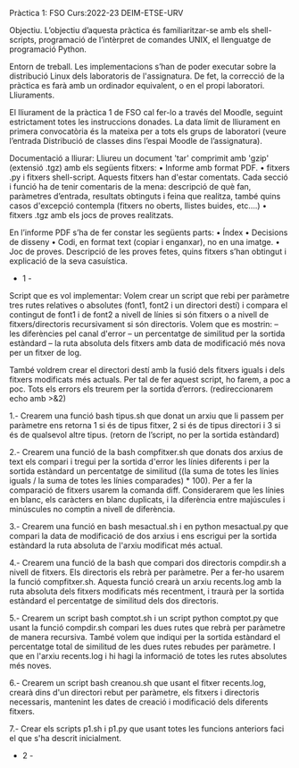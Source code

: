 Pràctica 1: FSO Curs:2022-23 DEIM-ETSE-URV


Objectiu.
L’objectiu d’aquesta pràctica és familiaritzar-se amb els shell-scripts,
programació de l’intèrpret de comandes UNIX, el llenguatge de programació
Python.

Entorn de treball.
Les implementacions s’han de poder executar sobre la distribució Linux dels
laboratoris de l'assignatura. De fet, la correcció de la pràctica es farà amb un
ordinador equivalent, o en el propi laboratori.
Lliuraments.

El lliurament de la pràctica 1 de FSO cal fer-lo a través del Moodle, seguint
estrictament totes les instruccions donades. La data límit de lliurament en
primera convocatòria és la mateixa per a tots els grups de laboratori (veure
l’entrada Distribució de classes dins l’espai Moodle de l’assignatura).

Documentació a lliurar:
Lliureu un document 'tar' comprimit amb 'gzip' (extensió .tgz) amb els
següents fitxers:
• Informe amb format PDF.
• fitxers .py i fitxers shell-script.
Aquests fitxers han d'estar comentats. Cada secció i funció ha de tenir
comentaris de la mena: descripció de què fan, paràmetres d’entrada,
resultats obtinguts i feina que realitza, també quins casos d'excepció
contempla (fitxers no oberts, llistes buides, etc....)
• fitxers .tgz amb els jocs de proves realitzats.

En l’informe PDF s’ha de fer constar les següents parts:
• Índex
• Decisions de disseny
• Codi, en format text (copiar i enganxar), no en una imatge.
• Joc de proves. Descripció de les proves fetes, quins fitxers s’han obtingut
i explicació de la seva casuística.


- 1 -


Script que es vol implementar:
Volem crear un script que rebi per paràmetre tres rutes relatives o absolutes
(font1, font2 i un directori destí) i compara el contingut de font1 i de font2 a
nivell de línies si són fitxers o a nivell de fitxers/directoris recursivament si són
directoris. Volem que es mostrin:
– les diferències pel canal d'error
– un percentatge de similitud per la sortida estàndard
– la ruta absoluta dels fitxers amb data de modificació més nova per un
fitxer de log.

També voldrem crear el directori destí amb la fusió dels fitxers iguals i dels
fitxers modificats més actuals.
Per tal de fer aquest script, ho farem, a poc a poc. Tots els errors els treurem
per la sortida d’errors. (redireccionarem echo amb >&2)

1.- Crearem una funció bash tipus.sh que donat un arxiu que li passem per
paràmetre ens retorna 1 si és de tipus fitxer, 2 si és de tipus directori i 3 si és
de qualsevol altre tipus. (retorn de l’script, no per la sortida estàndard)

2.- Crearem una funció de la bash compfitxer.sh que donats dos arxius de
text els compari i tregui per la sortida d'error les línies diferents i per la sortida
estàndard un percentatge de similitud ((la suma de totes les línies iguals / la
suma de totes les línies comparades) * 100). Per a fer la comparació de fitxers
usarem la comanda diff. Considerarem que les línies en blanc, els caràcters en
blanc duplicats, i la diferència entre majúscules i minúscules no comptin a
nivell de diferència.

3.- Crearem una funció en bash mesactual.sh i en python mesactual.py que
compari la data de modificació de dos arxius i ens escrigui per la sortida
estàndard la ruta absoluta de l'arxiu modificat més actual.

4.- Crearem una funció de la bash que compari dos directoris compdir.sh a
nivell de fitxers. Els directoris els rebrà per paràmetre. Per a fer-ho usarem la
funció compfitxer.sh. Aquesta funció crearà un arxiu recents.log amb la ruta
absoluta dels fitxers modificats més recentment, i traurà per la sortida
estàndard el percentatge de similitud dels dos directoris.

5.- Crearem un script bash comptot.sh i un script python comptot.py que
usant la funció compdir.sh compari les dues rutes que rebrà per paràmetre de
manera recursiva. També volem que indiqui per la sortida estàndard el
percentatge total de similitud de les dues rutes rebudes per paràmetre. I que
en l'arxiu recents.log i hi hagi la informació de totes les rutes absolutes més
noves.

6.- Crearem un script bash creanou.sh que usant el fitxer recents.log, crearà
dins d'un directori rebut per paràmetre, els fitxers i directoris necessaris,
mantenint les dates de creació i modificació dels diferents fitxers.

7.- Crear els scripts p1.sh i p1.py que usant totes les funcions anteriors faci el
que s'ha descrit inicialment.

- 2 -
